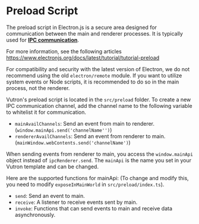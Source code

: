 # Preload Script

The preload script in Electron.js is a secure area designed for communication between the main and renderer processes. It is typically used for **[IPC communication](https://www.electronjs.org/docs/latest/tutorial/ipc)**.

For more information, see the following articles https://www.electronjs.org/docs/latest/tutorial/tutorial-preload

For compatibility and security with the latest version of Electron, we do not recommend using the old `electron/remote` module. If you want to utilize system events or Node scripts, it is recommended to do so in the main process, not the renderer.

Vutron's preload script is located in the `src/preload` folder. To create a new IPC communication channel, add the channel name to the following variable to whitelist it for communication.

- `mainAvailChannels`: Send an event from main to renderer. (`window.mainApi.send('channelName'')`)
- `rendererAvailChannels`: Send an event from renderer to main. (`mainWindow.webContents.send('channelName')`)

When sending events from renderer to main, you access the `window.mainApi` object instead of `ipcRenderer.send`. The `mainApi` is the name you set in your Vutron template and can be changed.

Here are the supported functions for mainApi: (To change and modify this, you need to modify `exposeInMainWorld` in `src/preload/index.ts`).

- `send`: Send an event to main.
- `receive`: A listener to receive events sent by main.
- `invoke`: Functions that can send events to main and receive data asynchronously.
